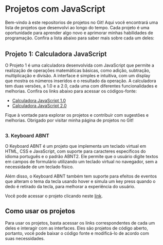 <div class="markdown prose w-full break-words dark:prose-invert light">
    <h1 style=" font-weight: 600;">Projetos com JavaScript</h1>
    <p>Bem-vindo à este repositorios de projetos no Git! Aqui você encontrará uma lista de projetos que desenvolvi ao
        longo do tempo. Cada projeto é uma oportunidade para aprender algo novo e aprimorar minhas habilidades de
        programação. Confira a lista abaixo para saber mais sobre cada um deles:</p>
    <h2 style="margin-bottom: 1rem; margin-top: 2rem ;font-weight: 600;">Projeto 1: Calculadora JavaScript</h2>
    <p>O Projeto 1 é uma calculadora desenvolvida com JavaScript que permite a realização de operações matemáticas
        básicas, como adição, subtração, multiplicação e divisão. A interface é simples e intuitiva, com um display que
        mostra os números inseridos e o resultado da operação. A calculadora tem duas versões, a 1.0 e a 2.0, cada uma
        com diferentes funcionalidades e melhorias. Confira os links abaixo para acessar os códigos-fonte:</p>
    <ul>
        <li><a href="https://playful-unicorn-3b186f.netlify.app/" target="_new">Calculadora JavaScript 1.0</a></li>
        <li><a href="https://dreamy-granita-686602.netlify.app/" target="_new">Calculadora JavaScript 2.0</a></li>
    </ul>
    <p>Fique à vontade para explorar os projetos e contribuir com sugestões e melhorias. Obrigado por visitar minha
        página de projetos no Git!</p>
    <h3 style="margin-bottom: 1rem; margin-top: 2rem ;font-weight: 600;">3. Keyboard ABNT</h3>
    <p>O Keyboard ABNT é um projeto que implementa um teclado virtual em HTML, CSS e JavaScript, com suporte para
        caracteres específicos do idioma português e o padrão ABNT2. Ele permite que o usuário digite textos em campos
        de formulário utilizando um teclado virtual no navegador, sem a necessidade de um teclado físico.</p>
    <p>Além disso, o Keyboard ABNT também tem suporte para efeitos de eventos que alteram o tema da tecla usando hover e
        simula um key press quando o dedo é retirado da tecla, para melhorar a experiência do usuário.</p>
    <p>Você pode acessar o projeto clicando neste <a href="https://capable-manatee-397450.netlify.app/"
            target="_new">link</a>.</p>
    <h2>Como usar os projetos</h2>
    <p>Para usar os projetos, basta acessar os links correspondentes de cada um deles e interagir com as interfaces.
        Eles são projetos de código aberto, portanto, você pode baixar o código fonte e modificá-lo de acordo com suas
        necessidades.</p>
</div>
